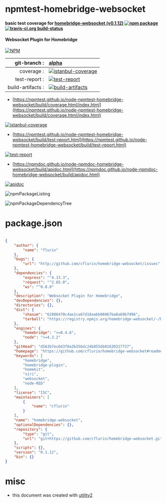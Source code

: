 # npmtest-homebridge-websocket

#### basic test coverage for  [homebridge-websocket (v0.1.12)](https://github.com/cflurin/homebridge-websocket#readme)  [![npm package](https://img.shields.io/npm/v/npmtest-homebridge-websocket.svg?style=flat-square)](https://www.npmjs.org/package/npmtest-homebridge-websocket) [![travis-ci.org build-status](https://api.travis-ci.org/npmtest/node-npmtest-homebridge-websocket.svg)](https://travis-ci.org/npmtest/node-npmtest-homebridge-websocket)

#### Websocket Plugin for Homebridge

[![NPM](https://nodei.co/npm/homebridge-websocket.png?downloads=true&downloadRank=true&stars=true)](https://www.npmjs.com/package/homebridge-websocket)

| git-branch : | [alpha](https://github.com/npmtest/node-npmtest-homebridge-websocket/tree/alpha)|
|--:|:--|
| coverage : | [![istanbul-coverage](https://npmtest.github.io/node-npmtest-homebridge-websocket/build/coverage.badge.svg)](https://npmtest.github.io/node-npmtest-homebridge-websocket/build/coverage.html/index.html)|
| test-report : | [![test-report](https://npmtest.github.io/node-npmtest-homebridge-websocket/build/test-report.badge.svg)](https://npmtest.github.io/node-npmtest-homebridge-websocket/build/test-report.html)|
| build-artifacts : | [![build-artifacts](https://npmtest.github.io/node-npmtest-homebridge-websocket/glyphicons_144_folder_open.png)](https://github.com/npmtest/node-npmtest-homebridge-websocket/tree/gh-pages/build)|

- [https://npmtest.github.io/node-npmtest-homebridge-websocket/build/coverage.html/index.html](https://npmtest.github.io/node-npmtest-homebridge-websocket/build/coverage.html/index.html)

[![istanbul-coverage](https://npmtest.github.io/node-npmtest-homebridge-websocket/build/screenCapture.buildCi.browser.%252Ftmp%252Fbuild%252Fcoverage.lib.html.png)](https://npmtest.github.io/node-npmtest-homebridge-websocket/build/coverage.html/index.html)

- [https://npmtest.github.io/node-npmtest-homebridge-websocket/build/test-report.html](https://npmtest.github.io/node-npmtest-homebridge-websocket/build/test-report.html)

[![test-report](https://npmtest.github.io/node-npmtest-homebridge-websocket/build/screenCapture.buildCi.browser.%252Ftmp%252Fbuild%252Ftest-report.html.png)](https://npmtest.github.io/node-npmtest-homebridge-websocket/build/test-report.html)

- [https://npmdoc.github.io/node-npmdoc-homebridge-websocket/build/apidoc.html](https://npmdoc.github.io/node-npmdoc-homebridge-websocket/build/apidoc.html)

[![apidoc](https://npmdoc.github.io/node-npmdoc-homebridge-websocket/build/screenCapture.buildCi.browser.%252Ftmp%252Fbuild%252Fapidoc.html.png)](https://npmdoc.github.io/node-npmdoc-homebridge-websocket/build/apidoc.html)

![npmPackageListing](https://npmtest.github.io/node-npmtest-homebridge-websocket/build/screenCapture.npmPackageListing.svg)

![npmPackageDependencyTree](https://npmtest.github.io/node-npmtest-homebridge-websocket/build/screenCapture.npmPackageDependencyTree.svg)



# package.json

```json

{
    "author": {
        "name": "flurin"
    },
    "bugs": {
        "url": "http://github.com/cflurin/homebridge-websocket/issues"
    },
    "dependencies": {
        "express": "^4.13.3",
        "request": "^2.65.0",
        "ws": "^0.8.0"
    },
    "description": "Websocket Plugin for Homebridge",
    "devDependencies": {},
    "directories": {},
    "dist": {
        "shasum": "62886470c4ae1ca67d18aabb06067ba8a69b7d96",
        "tarball": "https://registry.npmjs.org/homebridge-websocket/-/homebridge-websocket-0.1.12.tgz"
    },
    "engines": {
        "homebridge": ">=0.4.6",
        "node": ">=4.3.2"
    },
    "gitHead": "d563b7ec6d3f8a3b356dc24b855db01820317737",
    "homepage": "https://github.com/cflurin/homebridge-websocket#readme",
    "keywords": [
        "homebridge",
        "homebridge-plugin",
        "homekit",
        "siri",
        "websocket",
        "node-RED"
    ],
    "license": "ISC",
    "maintainers": [
        {
            "name": "cflurin"
        }
    ],
    "name": "homebridge-websocket",
    "optionalDependencies": {},
    "repository": {
        "type": "git",
        "url": "git+https://github.com/cflurin/homebridge-websocket.git"
    },
    "scripts": {},
    "version": "0.1.12",
    "bin": {}
}
```



# misc
- this document was created with [utility2](https://github.com/kaizhu256/node-utility2)
